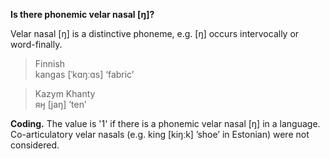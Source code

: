 **Is there phonemic velar nasal [ŋ]?**

Velar nasal [ŋ] is a distinctive phoneme, e.g. [ŋ] occurs intervocally or word-finally.

>Finnish<br/>
>kangas [ˈkɑŋːɑs] ‘fabric’

>Kazym Khanty<br/>
>яӈ [jaŋ] ’ten’

**Coding.** The value is '1' if there is a phonemic velar nasal [ŋ] in a language. Co-articulatory velar nasals (e.g. king [kiŋːk] ’shoe’ in Estonian) were not considered.
